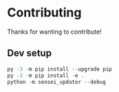 # Contributing

Thanks for wanting to contribute!

## Dev setup

```powershell
py -3 -m pip install --upgrade pip
py -3 -m pip install -e .
python -m sensei_updater --debug